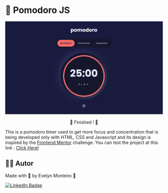 # 🍅 Pomodoro JS

![Pomodoro Banner](banner.png)

<p align="center"> 
	🚧 Finished ! 🚧
</p>

This is a pomodoro timer used to get more focus and concentration that is being developed only with HTML, CSS and Javascript and its design is inspired by the [Frontend Mentor](https://www.frontendmentor.io/challenges/pomodoro-app-KBFnycJ6G) challenge. You can test the project at this link : [Click Here!](https://pomodorojsevemon.netlify.app/)

## 👩🏻 Autor

Made with 💜 by Evelyn Monteiro 👋
<br>

[![LinkedIn Badge](https://img.shields.io/badge/-Evelyn_Monteiro-blue?style=flat-square&logo=Linkedin&logoColor=white&link=https://www.linkedin.com/in/evelyn-monteiro/)](https://www.linkedin.com/in/evelyn-monteiro/)
